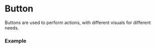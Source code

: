 <script setup>
  import Usage from './usage.md';
  import Vue from './vue.md';
  import Elements from './elements.md';
  import React from './react.md';
</script>

# Button

Buttons are used to perform actions, with different visuals for different needs.

### Example
<theme-switcher />

<button-example />

<tabs-content> 
  <template #usage>
   <usage />
  </template>
  <template #react>
   <react />
  </template>
  <template #vue>
    <vue />
  </template>
  <template #elements>
    <elements />
  </template>
</tabs-content>